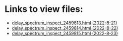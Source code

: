 # Links to view files:

* [delay_spectrum_inspect_2459813.html (2022-8-21)](https://htmlpreview.github.io/?https://github.com/HERA-Team/H6C_Notebooks/blob/main/delay_spectrum_inspect/delay_spectrum_inspect_2459813.html)
* [delay_spectrum_inspect_2459814.html (2022-8-22)](https://htmlpreview.github.io/?https://github.com/HERA-Team/H6C_Notebooks/blob/main/delay_spectrum_inspect/delay_spectrum_inspect_2459814.html)
* [delay_spectrum_inspect_2459815.html (2022-8-23)](https://htmlpreview.github.io/?https://github.com/HERA-Team/H6C_Notebooks/blob/main/delay_spectrum_inspect/delay_spectrum_inspect_2459815.html)